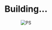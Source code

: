 <h1 align="center">Building...</h1>

<div align="center"> 

![PS](https://user-images.githubusercontent.com/79882049/221716434-fcbbe6fd-c33b-43e1-b025-ef38bb5e5bf0.jpeg)

</div>

